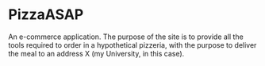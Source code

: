 # PizzaASAP
An e-commerce application.
The purpose of the site is to provide all the tools required to order in a hypothetical pizzeria, with the purpose to deliver the meal to an address X (my University, in this case).
